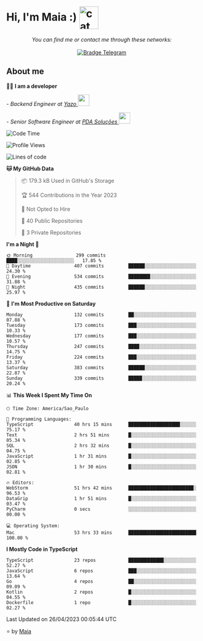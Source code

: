 <h1 align="left">Hi, I'm Maia :) 
<img src="https://emojis.slackmojis.com/emojis/images/1643509834/36299/black-cat.gif?1643509834" width="50" height="60" align="center"  alt="cat"/>
</h1>

<p align="center">
    <i>You can find me or contact me through these networks:</i>
    <br/><br/>
    <a href="https://t.me/mrootx" target="_blank">
        <img src="https://img.shields.io/badge/-Telegram-2CA5E0?logo=telegram&style=flat&logoColor=white" alt="Bradge Telegram" />
    </a>
</p>

## About me

:technologist: <strong>I am a developer</strong> <br>

<p><em> - Backend Engineer at <a href="https://yazo.com.br/">Yazo
</a><img src="https://media.giphy.com/media/WUlplcMpOCEmTGBtBW/giphy.gif" width="30"> 
</em></p>

<p><em> - Senior Software Engineer at <a href="https://pdasolucoes.com.br">PDA Soluções
</a><img src="https://media.giphy.com/media/WUlplcMpOCEmTGBtBW/giphy.gif" width="30"> 
</em></p>

<!--START_SECTION:waka-->
![Code Time](http://img.shields.io/badge/Code%20Time-2%2C457%20hrs%2025%20mins-blue)

![Profile Views](http://img.shields.io/badge/Profile%20Views-6-blue)

![Lines of code](https://img.shields.io/badge/From%20Hello%20World%20I%27ve%20Written-393.5%20thousand%20lines%20of%20code-blue)

**🐱 My GitHub Data** 

> 📦 179.3 kB Used in GitHub's Storage 
 > 
> 🏆 544 Contributions in the Year 2023
 > 
> 🚫 Not Opted to Hire
 > 
> 📜 40 Public Repositories 
 > 
> 🔑 3 Private Repositories 
 > 
**I'm a Night 🦉** 

```text
🌞 Morning                299 commits         ████░░░░░░░░░░░░░░░░░░░░░   17.85 % 
🌆 Daytime                407 commits         ██████░░░░░░░░░░░░░░░░░░░   24.30 % 
🌃 Evening                534 commits         ████████░░░░░░░░░░░░░░░░░   31.88 % 
🌙 Night                  435 commits         ██████░░░░░░░░░░░░░░░░░░░   25.97 % 
```
📅 **I'm Most Productive on Saturday** 

```text
Monday                   132 commits         ██░░░░░░░░░░░░░░░░░░░░░░░   07.88 % 
Tuesday                  173 commits         ███░░░░░░░░░░░░░░░░░░░░░░   10.33 % 
Wednesday                177 commits         ███░░░░░░░░░░░░░░░░░░░░░░   10.57 % 
Thursday                 247 commits         ████░░░░░░░░░░░░░░░░░░░░░   14.75 % 
Friday                   224 commits         ███░░░░░░░░░░░░░░░░░░░░░░   13.37 % 
Saturday                 383 commits         ██████░░░░░░░░░░░░░░░░░░░   22.87 % 
Sunday                   339 commits         █████░░░░░░░░░░░░░░░░░░░░   20.24 % 
```


📊 **This Week I Spent My Time On** 

```text
🕑︎ Time Zone: America/Sao_Paulo

💬 Programming Languages: 
TypeScript               40 hrs 15 mins      ███████████████████░░░░░░   75.17 % 
Text                     2 hrs 51 mins       █░░░░░░░░░░░░░░░░░░░░░░░░   05.34 % 
SQL                      2 hrs 32 mins       █░░░░░░░░░░░░░░░░░░░░░░░░   04.75 % 
JavaScript               1 hr 31 mins        █░░░░░░░░░░░░░░░░░░░░░░░░   02.85 % 
JSON                     1 hr 30 mins        █░░░░░░░░░░░░░░░░░░░░░░░░   02.81 % 

🔥 Editors: 
WebStorm                 51 hrs 42 mins      ████████████████████████░   96.53 % 
DataGrip                 1 hr 51 mins        █░░░░░░░░░░░░░░░░░░░░░░░░   03.47 % 
PyCharm                  0 secs              ░░░░░░░░░░░░░░░░░░░░░░░░░   00.00 % 

💻 Operating System: 
Mac                      53 hrs 33 mins      █████████████████████████   100.00 % 
```

**I Mostly Code in TypeScript** 

```text
TypeScript               23 repos            █████████████░░░░░░░░░░░░   52.27 % 
JavaScript               6 repos             ███░░░░░░░░░░░░░░░░░░░░░░   13.64 % 
Go                       4 repos             ██░░░░░░░░░░░░░░░░░░░░░░░   09.09 % 
Kotlin                   2 repos             █░░░░░░░░░░░░░░░░░░░░░░░░   04.55 % 
Dockerfile               1 repo              █░░░░░░░░░░░░░░░░░░░░░░░░   02.27 % 
```




 Last Updated on 26/04/2023 00:05:44 UTC
<!--END_SECTION:waka-->

⭐️ by [Maia](https://github.com/gabrielmaialva33/)


